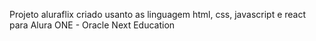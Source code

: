 Projeto aluraflix criado usanto as linguagem html, css, javascript e react para Alura ONE - Oracle Next Education

